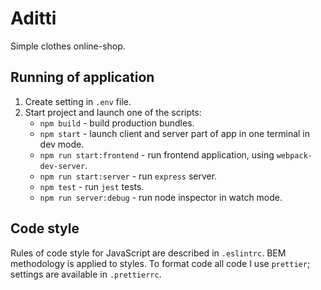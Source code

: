 # Aditti

Simple clothes online-shop.

## Running of application
1. Create setting in `.env` file.
2. Start project and launch one of the scripts:
    -   `npm build` - build production bundles. 
    -   `npm start` - launch client and server part of app in one terminal in dev mode.
    -   `npm run start:frontend` - run frontend application, using `webpack-dev-server`.
    -   `npm run start:server` - run `express` server.
    -   `npm test` - run `jest` tests.
    -   `npm run server:debug` - run node inspector in watch mode. 

## Code style

Rules of code style for JavaScript are described in `.eslintrc`. BEM methodology is applied to styles. To format code all code I use `prettier`; settings are available in `.prettierrc`.
